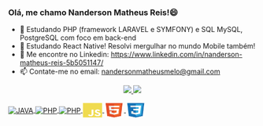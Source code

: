 ### Olá, me chamo Nanderson Matheus Reis!😄

- 📖 Estudando PHP (framework LARAVEL e SYMFONY) e SQL MySQL, PostgreSQL com foco em back-end
- 📖 Estudando React Native! Resolvi mergulhar no mundo Mobile também!
- 💬 Me encontre no Linkedin: https://www.linkedin.com/in/nanderson-matheus-reis-5b5051147/
- 📫 Contate-me no email: nandersonmatheusmelo@gmail.com

<div align="center">
  <a href="https://github.com/nandmat">
  <img height="180em" src="https://github-readme-stats.vercel.app/api?username=nandmat&show_icons=true&theme=dracula&include_all_commits=true&count_private=true"/>
  <img height="180em" src="https://github-readme-stats.vercel.app/api/top-langs/?username=nandmat&layout=compact&langs_count=7&theme=dracula"/>
</div>
 
<div style="display: inline_block"><br>
   <img align="center" alt="JAVA" height="30" width="40" src="https://laravel.com/img/logomark.min.svg">
   <img align="center" alt="PHP" height="30" width="40" src="https://www.pngkey.com/png/full/109-1090674_php-logo-png-php-logo-png-white.png">
   <img align="center" alt="PHP" height="30" width="40" src="https://www.logo.wine/a/logo/Symfony/Symfony-Logo.wine.svg">
  <img align="center" alt="JS" height="30" width="40" src="https://raw.githubusercontent.com/devicons/devicon/master/icons/javascript/javascript-plain.svg">
  <img align="center" alt="HTML" height="30" width="40" src="https://raw.githubusercontent.com/devicons/devicon/master/icons/html5/html5-original.svg">
  <img align="center" alt="CSS" height="30" width="40" src="https://raw.githubusercontent.com/devicons/devicon/master/icons/css3/css3-original.svg">
</div>
